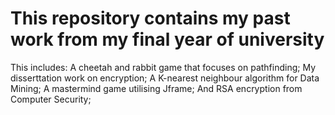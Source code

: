 This repository contains my past work from my final year of university
=========
This includes:
A cheetah and rabbit game that focuses on pathfinding;
My disserttation work on encryption;
A K-nearest neighbour algorithm for Data Mining;
A mastermind game utilising Jframe;
And RSA encryption from Computer Security;
